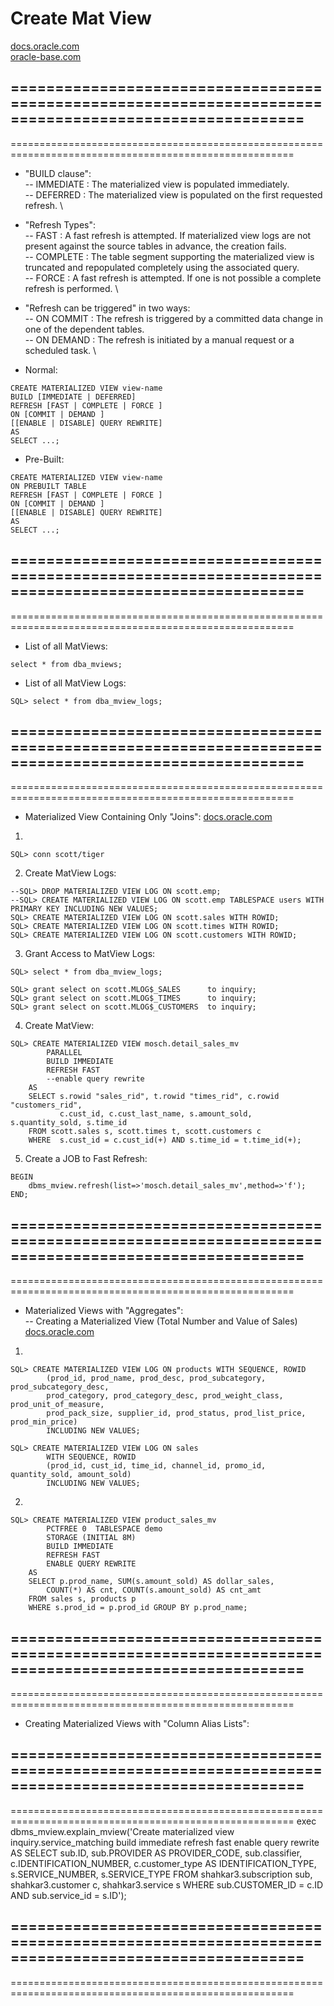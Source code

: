 # Create Mat View
[docs.oracle.com](https://docs.oracle.com/database/121/DWHSG/basicmv.htm#GUID-1F42F25D-739B-4FEE-BEBC-212869D5CD10__i1006694) \
[oracle-base.com](https://oracle-base.com/articles/misc/materialized-views)


=======================================================================================================
-------------------------------------------------------------------------------------------------------
=======================================================================================================
- "BUILD clause": \
--    IMMEDIATE : The materialized view is populated immediately. \
--    DEFERRED : The materialized view is populated on the first requested refresh. \

- "Refresh Types": \
--    FAST : A fast refresh is attempted. If materialized view logs are not present against the source tables in advance, the creation fails. \
--    COMPLETE : The table segment supporting the materialized view is truncated and repopulated completely using the associated query. \
--    FORCE : A fast refresh is attempted. If one is not possible a complete refresh is performed. \

- "Refresh can be triggered" in two ways: \
--    ON COMMIT : The refresh is triggered by a committed data change in one of the dependent tables. \
--    ON DEMAND : The refresh is initiated by a manual request or a scheduled task. \


- Normal:
```
CREATE MATERIALIZED VIEW view-name
BUILD [IMMEDIATE | DEFERRED]
REFRESH [FAST | COMPLETE | FORCE ]
ON [COMMIT | DEMAND ]
[[ENABLE | DISABLE] QUERY REWRITE]
AS
SELECT ...;
```
- Pre-Built:
```
CREATE MATERIALIZED VIEW view-name
ON PREBUILT TABLE
REFRESH [FAST | COMPLETE | FORCE ]
ON [COMMIT | DEMAND ]
[[ENABLE | DISABLE] QUERY REWRITE]
AS
SELECT ...;
```

=======================================================================================================
-------------------------------------------------------------------------------------------------------
=======================================================================================================
- List of all MatViews:
```
select * from dba_mviews;

```
- List of all MatView Logs:
```
SQL> select * from dba_mview_logs;
```
=======================================================================================================
-------------------------------------------------------------------------------------------------------
=======================================================================================================
- Materialized View Containing Only "Joins":
[docs.oracle.com](https://docs.oracle.com/database/121/DWHSG/basicmv.htm#DWHSG-GUID-A7AE8E5D-68A5-4519-81EB-252EAAF0ADFF)


1.
```
SQL> conn scott/tiger
```
2. Create MatView Logs:
```
--SQL> DROP MATERIALIZED VIEW LOG ON scott.emp;
--SQL> CREATE MATERIALIZED VIEW LOG ON scott.emp TABLESPACE users WITH PRIMARY KEY INCLUDING NEW VALUES;
SQL> CREATE MATERIALIZED VIEW LOG ON scott.sales WITH ROWID;
SQL> CREATE MATERIALIZED VIEW LOG ON scott.times WITH ROWID;
SQL> CREATE MATERIALIZED VIEW LOG ON scott.customers WITH ROWID;

```
3. Grant Access to MatView Logs:
```
SQL> select * from dba_mview_logs;

SQL> grant select on scott.MLOG$_SALES 		to inquiry;
SQL> grant select on scott.MLOG$_TIMES      to inquiry;
SQL> grant select on scott.MLOG$_CUSTOMERS  to inquiry;
```

4. Create MatView:
```
SQL> CREATE MATERIALIZED VIEW mosch.detail_sales_mv 
		PARALLEL 
		BUILD IMMEDIATE
		REFRESH FAST 
		--enable query rewrite 
	AS
	SELECT s.rowid "sales_rid", t.rowid "times_rid", c.rowid "customers_rid",
		   c.cust_id, c.cust_last_name, s.amount_sold, s.quantity_sold, s.time_id
	FROM scott.sales s, scott.times t, scott.customers c 
	WHERE  s.cust_id = c.cust_id(+) AND s.time_id = t.time_id(+);

```

5. Create a JOB to Fast Refresh:
```
BEGIN 
    dbms_mview.refresh(list=>'mosch.detail_sales_mv',method=>'f');
END;
```
=======================================================================================================
-------------------------------------------------------------------------------------------------------
=======================================================================================================
- Materialized Views with "Aggregates": \
-- Creating a Materialized View (Total Number and Value of Sales) \
[docs.oracle.com](https://docs.oracle.com/database/121/DWHSG/basicmv.htm#DWHSG-GUID-A7AE8E5D-68A5-4519-81EB-252EAAF0ADFF)


1.
```
SQL> CREATE MATERIALIZED VIEW LOG ON products WITH SEQUENCE, ROWID
		(prod_id, prod_name, prod_desc, prod_subcategory, prod_subcategory_desc, 
		prod_category, prod_category_desc, prod_weight_class, prod_unit_of_measure,
		prod_pack_size, supplier_id, prod_status, prod_list_price, prod_min_price)
		INCLUDING NEW VALUES;

SQL> CREATE MATERIALIZED VIEW LOG ON sales
		WITH SEQUENCE, ROWID
		(prod_id, cust_id, time_id, channel_id, promo_id, quantity_sold, amount_sold)
		INCLUDING NEW VALUES;
```
2.
```
SQL> CREATE MATERIALIZED VIEW product_sales_mv
		PCTFREE 0  TABLESPACE demo
		STORAGE (INITIAL 8M)
		BUILD IMMEDIATE
		REFRESH FAST
		ENABLE QUERY REWRITE
	AS 
	SELECT p.prod_name, SUM(s.amount_sold) AS dollar_sales,
		COUNT(*) AS cnt, COUNT(s.amount_sold) AS cnt_amt
	FROM sales s, products p
	WHERE s.prod_id = p.prod_id GROUP BY p.prod_name;

```

=======================================================================================================
-------------------------------------------------------------------------------------------------------
=======================================================================================================
- Creating Materialized Views with "Column Alias Lists":




=======================================================================================================
-------------------------------------------------------------------------------------------------------
=======================================================================================================
exec dbms_mview.explain_mview('Create materialized view inquiry.service_matching  build immediate refresh fast enable query rewrite  AS SELECT sub.ID, sub.PROVIDER AS PROVIDER_CODE, sub.classifier, c.IDENTIFICATION_NUMBER, c.customer_type AS IDENTIFICATION_TYPE, s.SERVICE_NUMBER, s.SERVICE_TYPE FROM 	shahkar3.subscription sub,  shahkar3.customer c,  shahkar3.service s WHERE 	sub.CUSTOMER_ID = c.ID  AND	sub.service_id = s.ID');


=======================================================================================================
-------------------------------------------------------------------------------------------------------
=======================================================================================================
